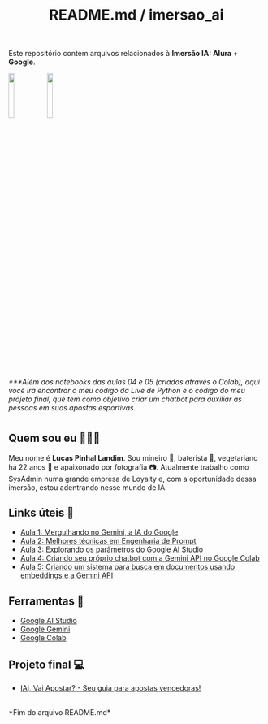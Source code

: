 <h1 align="center">README.md / imersao_ai</h1></br>

Este repositório contem arquivos relacionados à <b>Imersão IA: Alura + Google</b>. 

<img width="15%" src="https://cuponomia-a.akamaihd.net/img/stores/original/alura-637582521816079946.png" /><img width="15%" src="https://logowik.com/content/uploads/images/google-ai-gemini91216.logowik.com.webp" />
</br>

<i>***Além dos notebooks das aulas 04 e 05 (criados através o Colab), aqui você irá encontrar o meu código da Live de Python e o código do meu projeto final, que tem como objetivo criar um chatbot para auxiliar as pessoas em suas apostas esportivas.</i></br>

<h1 align="center"></h1>

## Quem sou eu 👨🏻‍💻
Meu nome é <b>Lucas Pinhal Landim</b>. Sou mineiro 🧀, baterista 🥁, vegetariano há 22 anos 🥗 e apaixonado por fotografia 📷.
Atualmente trabalho como SysAdmin numa grande empresa de Loyalty e, com a oportunidade dessa imersão, estou adentrando nesse mundo de IA.

## Links úteis 🔗
- [Aula 1: Mergulhando no Gemini, a IA do Google](https://www.youtube.com/watch?v=1TQp_g2ScGg)
- [Aula 2: Melhores técnicas em Engenharia de Prompt](https://www.youtube.com/watch?v=U0U78uwGtLQ)
- [Aula 3: Explorando os parâmetros do Google AI Studio](https://www.youtube.com/watch?v=kk236Kcm_p4)
- [Aula 4: Criando seu próprio chatbot com a Gemini API no Google Colab](https://www.youtube.com/watch?v=iwt4bOIHy7s)
- [Aula 5: Criando um sistema para busca em documentos usando embeddings e a Gemini API](https://www.youtube.com/watch?v=Ih64Ad5eots)

## Ferramentas 🔨
- [Google AI Studio](https://aistudio.google.com/app/prompts/new_chat/?utm_source=website&utm_medium=referral&utm_campaign=Alura&utm_content=)
- [Google Gemini](https://gemini.google.com/?utm_source=website&utm_medium=referral&utm_campaign=alura_may24)
- [Google Colab](https://colab.new)

## Projeto final 💻
- [IAi, Vai Apostar? - Seu guia para apostas vencedoras!](https://github.com/lucasplandim/imersao_ai/blob/b32ccfbf22e8c48f6e69c011929ae013125fcdf3/Projeto_ai_imers%C3%A3o.ipynb)

<br>
*Fim do arquivo README.md*
